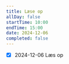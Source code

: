 ```yaml
---
title: Læse op
allDay: false
startTime: 10:00
endTime: 15:00
date: 2024-12-06
completed: false
---
```

- [x] 2024-12-06 Læs op